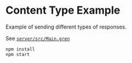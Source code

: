 # Content Type Example

Example of sending different types of responses.

See [`server/src/Main.gren`](server/src/Main.gren)

```
npm install
npm start
```
